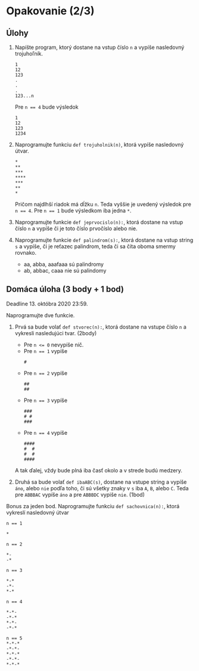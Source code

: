 # Opakovanie (2/3)

## Úlohy

1. Napíšte program, ktorý dostane na vstup číslo `n` a vypíše nasledovný trojuhoľník. 

   ```
   1
   12
   123
   .
   .
   .
   123...n
   ```

   Pre `n == 4` bude výsledok

   ```
   1
   12
   123
   1234
   ```

2. Naprogramujte funkciu `def trojuholnik(n)`, ktorá vypíše nasledovný útvar. 

   ```
   *
   **
   ***
   ****
   ***
   **
   *
   ```

   Pričom najdlhší riadok má dĺžku `n`. Teda vyššie je uvedený výsledok pre `n == 4`. Pre `n == 1` bude výsledkom iba jedna `*`.

3. Naprogramujte funkcie `def jeprvocislo(n):`, ktorá dostane na vstup číslo `n` a vypíše či je toto číslo prvočíslo alebo nie.

4. Naprogramujte funkcie `def palindrom(s):`, ktorá dostane na vstup string `s` a vypíše, či je reťazec palindrom, teda či sa číta oboma smermy rovnako. 
   * aa, abba, aaafaaa sú palindromy
   * ab, abbac, caaa nie sú palindomy

## Domáca úloha (3 body + 1 bod)

Deadline 13. októbra 2020 23:59.

Naprogramujte dve funkcie.

1. Prvá sa bude volať `def stvorec(n):`, ktorá dostane na vstupe číslo `n` a vykresli nasledujúci tvar. (2body)
   
   * Pre `n <= 0` nevypíše nič.
   * Pre `n == 1` vypíše
     ```plain
     #
     ```
   * Pre `n == 2` vypíše
     ```plain
     ##
     ##
     ```
   * Pre `n == 3` vypíše
     ```plain
     ###
     # #
     ###
     ```
   * Pre `n == 4` vypíše
     ```plain
     ####
     #  #
     #  #
     ####
     ```
   A tak ďalej, vždy bude plná iba časť okolo a v strede budú medzery. 

2. Druhá sa bude volať `def ibaABC(s)`, dostane na vstupe string a vypíše `áno`, alebo `nie` podľa toho, či sú všetky znaky v `s` iba `A`, `B`, alebo `C`. Teda pre `ABBBAC` vypíše `áno` a pre `ABBBDC` vypiše `nie`. (1bod)

Bonus za jeden bod. Naprogramujte funkciu `def sachovnica(n):`, ktorá vykreslí nasledovný útvar
   ```
   n == 1

   *
   ```

   ```
   n == 2

   *-
   -*
   ```

   ```
   n == 3

   *-*
   -*-
   *-*
   ```

   ```
   n == 4

   *-*-
   -*-*
   *-*-
   -*-*
   ```

   ```
   n == 5
   *-*-*
   -*-*-
   *-*-*
   -*-*-
   *-*-*
   ```
